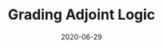 ---
type: workshop
authors:
  - Harley Eades III
  - Dominic Orchard
title: "Grading Adjoint Logic"
note: "Abstract (2 pages): 2020 Joint Workshop on Linearity & TLLA: The 6th Workshop on Linearity and the 4th Workshop on
Trends in Linear Logic and Applications"
date: 2020-06-29
resource:
  type: pdf
  pdf-url: https://arxiv.org/abs/2006.08854
---